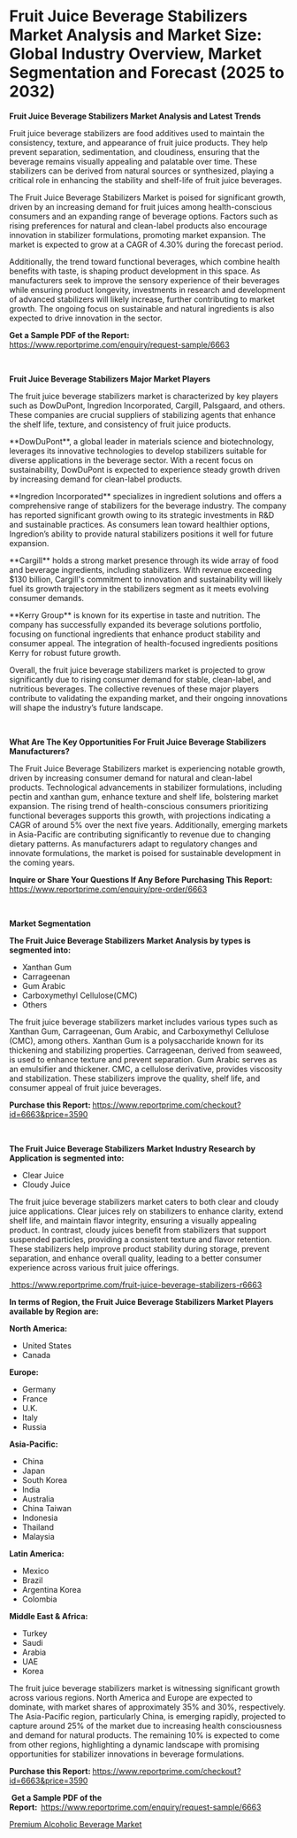 <p><h1>Fruit Juice Beverage Stabilizers Market Analysis and Market Size: Global Industry Overview, Market Segmentation and Forecast (2025 to 2032)</h1></p><p><strong>Fruit Juice Beverage Stabilizers Market Analysis and Latest Trends</strong></p>
<p><p>Fruit juice beverage stabilizers are food additives used to maintain the consistency, texture, and appearance of fruit juice products. They help prevent separation, sedimentation, and cloudiness, ensuring that the beverage remains visually appealing and palatable over time. These stabilizers can be derived from natural sources or synthesized, playing a critical role in enhancing the stability and shelf-life of fruit juice beverages.</p><p>The Fruit Juice Beverage Stabilizers Market is poised for significant growth, driven by an increasing demand for fruit juices among health-conscious consumers and an expanding range of beverage options. Factors such as rising preferences for natural and clean-label products also encourage innovation in stabilizer formulations, promoting market expansion. The market is expected to grow at a CAGR of 4.30% during the forecast period. </p><p>Additionally, the trend toward functional beverages, which combine health benefits with taste, is shaping product development in this space. As manufacturers seek to improve the sensory experience of their beverages while ensuring product longevity, investments in research and development of advanced stabilizers will likely increase, further contributing to market growth. The ongoing focus on sustainable and natural ingredients is also expected to drive innovation in the sector.</p></p>
<p><strong>Get a Sample PDF of the Report:&nbsp;</strong> <a href="https://www.reportprime.com/enquiry/request-sample/6663?utm_campaign=2193&utm_medium=2&utm_source=Github&utm_content=ia&utm_term=19032025&utm_id=fruit-juice-beverage-stabilizers">https://www.reportprime.com/enquiry/request-sample/6663</a></p>
<p>&nbsp;</p>
<p><strong>Fruit Juice Beverage Stabilizers Major Market Players</strong></p>
<p><p>The fruit juice beverage stabilizers market is characterized by key players such as DowDuPont, Ingredion Incorporated, Cargill, Palsgaard, and others. These companies are crucial suppliers of stabilizing agents that enhance the shelf life, texture, and consistency of fruit juice products. </p><p>**DowDuPont**, a global leader in materials science and biotechnology, leverages its innovative technologies to develop stabilizers suitable for diverse applications in the beverage sector. With a recent focus on sustainability, DowDuPont is expected to experience steady growth driven by increasing demand for clean-label products.</p><p>**Ingredion Incorporated** specializes in ingredient solutions and offers a comprehensive range of stabilizers for the beverage industry. The company has reported significant growth owing to its strategic investments in R&D and sustainable practices. As consumers lean toward healthier options, Ingredion’s ability to provide natural stabilizers positions it well for future expansion.</p><p>**Cargill** holds a strong market presence through its wide array of food and beverage ingredients, including stabilizers. With revenue exceeding $130 billion, Cargill's commitment to innovation and sustainability will likely fuel its growth trajectory in the stabilizers segment as it meets evolving consumer demands.</p><p>**Kerry Group** is known for its expertise in taste and nutrition. The company has successfully expanded its beverage solutions portfolio, focusing on functional ingredients that enhance product stability and consumer appeal. The integration of health-focused ingredients positions Kerry for robust future growth.</p><p>Overall, the fruit juice beverage stabilizers market is projected to grow significantly due to rising consumer demand for stable, clean-label, and nutritious beverages. The collective revenues of these major players contribute to validating the expanding market, and their ongoing innovations will shape the industry’s future landscape.</p></p>
<p>&nbsp;</p>
<p><strong>What Are The Key Opportunities For Fruit Juice Beverage Stabilizers Manufacturers?</strong></p>
<p><p>The Fruit Juice Beverage Stabilizers market is experiencing notable growth, driven by increasing consumer demand for natural and clean-label products. Technological advancements in stabilizer formulations, including pectin and xanthan gum, enhance texture and shelf life, bolstering market expansion. The rising trend of health-conscious consumers prioritizing functional beverages supports this growth, with projections indicating a CAGR of around 5% over the next five years. Additionally, emerging markets in Asia-Pacific are contributing significantly to revenue due to changing dietary patterns. As manufacturers adapt to regulatory changes and innovate formulations, the market is poised for sustainable development in the coming years.</p></p>
<p><strong>Inquire or Share Your Questions If Any Before Purchasing This Report:</strong> <a href="https://www.reportprime.com/enquiry/pre-order/6663?utm_campaign=2193&utm_medium=2&utm_source=Github&utm_content=ia&utm_term=19032025&utm_id=fruit-juice-beverage-stabilizers">https://www.reportprime.com/enquiry/pre-order/6663</a></p>
<p>&nbsp;</p>
<p><strong>Market Segmentation</strong></p>
<p><strong>The Fruit Juice Beverage Stabilizers Market Analysis by types is segmented into:</strong></p>
<p><ul><li>Xanthan Gum</li><li>Carrageenan</li><li>Gum Arabic</li><li>Carboxymethyl Cellulose(CMC)</li><li>Others</li></ul></p>
<p><p>The fruit juice beverage stabilizers market includes various types such as Xanthan Gum, Carrageenan, Gum Arabic, and Carboxymethyl Cellulose (CMC), among others. Xanthan Gum is a polysaccharide known for its thickening and stabilizing properties. Carrageenan, derived from seaweed, is used to enhance texture and prevent separation. Gum Arabic serves as an emulsifier and thickener. CMC, a cellulose derivative, provides viscosity and stabilization. These stabilizers improve the quality, shelf life, and consumer appeal of fruit juice beverages.</p></p>
<p><strong>Purchase this Report:&nbsp;</strong><a href="https://www.reportprime.com/checkout?id=6663&price=3590&utm_campaign=2193&utm_medium=2&utm_source=Github&utm_content=ia&utm_term=19032025&utm_id=fruit-juice-beverage-stabilizers">https://www.reportprime.com/checkout?id=6663&price=3590</a></p>
<p>&nbsp;</p>
<p><strong>The Fruit Juice Beverage Stabilizers Market Industry Research by Application is segmented into:</strong></p>
<p><ul><li>Clear Juice</li><li>Cloudy Juice</li></ul></p>
<p><p>The fruit juice beverage stabilizers market caters to both clear and cloudy juice applications. Clear juices rely on stabilizers to enhance clarity, extend shelf life, and maintain flavor integrity, ensuring a visually appealing product. In contrast, cloudy juices benefit from stabilizers that support suspended particles, providing a consistent texture and flavor retention. These stabilizers help improve product stability during storage, prevent separation, and enhance overall quality, leading to a better consumer experience across various fruit juice offerings.</p></p>
<p><a href="https://www.reportprime.com/fruit-juice-beverage-stabilizers-r6663?utm_campaign=2193&utm_medium=2&utm_source=Github&utm_content=ia&utm_term=19032025&utm_id=fruit-juice-beverage-stabilizers">&nbsp;https://www.reportprime.com/fruit-juice-beverage-stabilizers-r6663</a></p>
<p><strong>In terms of Region, the Fruit Juice Beverage Stabilizers Market Players available by Region are:</strong></p>
<p>
    <p> <strong> North America: </strong>
        <ul>
            <li>United States</li>
            <li>Canada</li>
        </ul>
        </p> 
    <p> <strong> Europe: </strong>
        <ul>
            <li>Germany</li>
            <li>France</li>
            <li>U.K.</li>
            <li>Italy</li>
            <li>Russia</li>
        </ul>
        </p> 
    <p> <strong> Asia-Pacific: </strong>
        <ul>
            <li>China</li>
            <li>Japan</li>
            <li>South Korea</li>
            <li>India</li>
            <li>Australia</li>
            <li>China Taiwan</li>
            <li>Indonesia</li>
            <li>Thailand</li>
            <li>Malaysia</li>
        </ul>
        </p> 
    <p> <strong> Latin America: </strong>
        <ul>
            <li>Mexico</li>
            <li>Brazil</li>
            <li>Argentina Korea</li>
            <li>Colombia</li>
        </ul>
        </p> 
    <p> <strong> Middle East & Africa: </strong>
        <ul>
            <li>Turkey</li>
            <li>Saudi</li>
            <li>Arabia</li>
            <li>UAE</li>
            <li>Korea</li>
        </ul>
    </p>
    </p>
<p><p>The fruit juice beverage stabilizers market is witnessing significant growth across various regions. North America and Europe are expected to dominate, with market shares of approximately 35% and 30%, respectively. The Asia-Pacific region, particularly China, is emerging rapidly, projected to capture around 25% of the market due to increasing health consciousness and demand for natural products. The remaining 10% is expected to come from other regions, highlighting a dynamic landscape with promising opportunities for stabilizer innovations in beverage formulations.</p></p>
<p><strong>Purchase this Report: </strong><a href="https://www.reportprime.com/checkout?id=6663&price=3590&utm_campaign=2193&utm_medium=2&utm_source=Github&utm_content=ia&utm_term=19032025&utm_id=fruit-juice-beverage-stabilizers">https://www.reportprime.com/checkout?id=6663&price=3590</a></p>
<p>&nbsp;<strong>Get a Sample PDF of the Report:&nbsp;&nbsp;</strong><a href="https://www.reportprime.com/enquiry/request-sample/6663?utm_campaign=2193&utm_medium=2&utm_source=Github&utm_content=ia&utm_term=19032025&utm_id=fruit-juice-beverage-stabilizers">https://www.reportprime.com/enquiry/request-sample/6663</a></p>
<p><strong></strong></p>
<p><p><a href="https://github.com/sirayedantte/Market-Research-Report-List-1/blob/main/premium-alcoholic-beverage-market.md?utm_campaign=2193&utm_medium=2&utm_source=Github&utm_content=ia&utm_term=19032025&utm_id=fruit-juice-beverage-stabilizers">Premium Alcoholic Beverage Market</a></p></p>